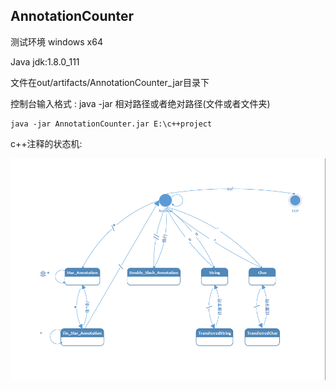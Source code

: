## AnnotationCounter

测试环境 windows x64

Java		jdk:1.8.0_111

文件在out/artifacts/AnnotationCounter_jar目录下

控制台输入格式 : java -jar 相对路径或者绝对路径(文件或者文件夹)

```
java -jar AnnotationCounter.jar E:\c++project
```

c++注释的状态机:

![AnnotationCounterStateMachine](out/img/AnnotationCounterStateMachine.png)